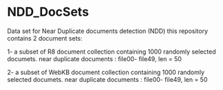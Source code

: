 # NDD_DocSets
Data set for Near Duplicate documents detection (NDD)
this repository contains 2 document sets:
  
  1- a subset of R8 document collection containing 1000 randomly selected documets. 
     near duplicate documents : file00- file49, len = 50

  2- a subset of WebKB document collection containing 1000 randomly selected documets. 
     near duplicate documents : file00- file49, len = 50
